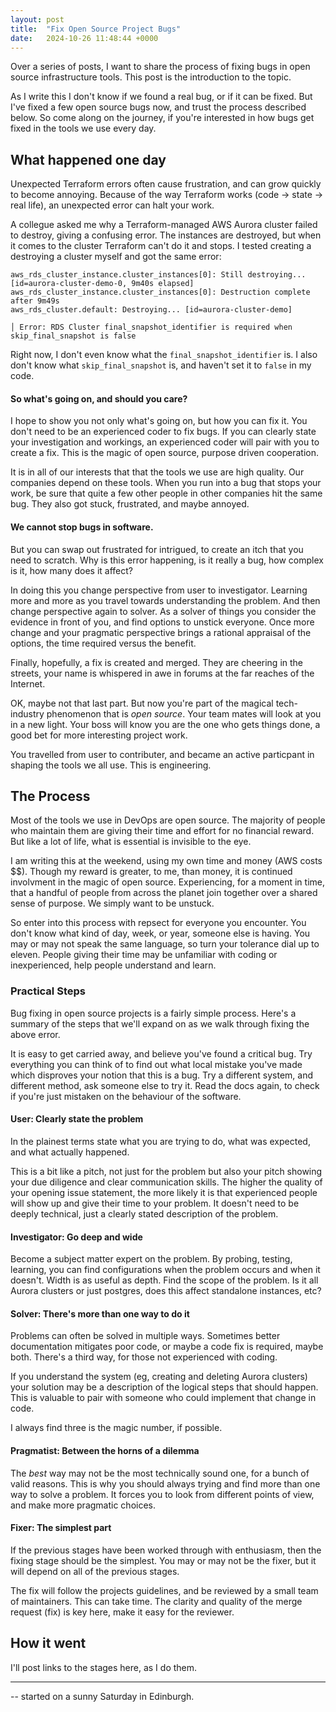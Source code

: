 ```yaml
---
layout: post
title:  "Fix Open Source Project Bugs"
date:   2024-10-26 11:48:44 +0000
---
```


Over a series of posts, I want to share the process of fixing bugs in open source infrastructure tools.
This post is the introduction to the topic.

As I write this I don't know if we found a real bug, or if it can be fixed.
But I've fixed a few open source bugs now, and trust the process described below.
So come along on the journey, if you're interested in how bugs get fixed in the tools we use every day.

## What happened one day

Unexpected Terraform errors often cause frustration, and can grow quickly to become annoying.
Because of the way Terraform works (code -> state -> real life), an unexpected error can halt your work.

A collegue asked me why a Terraform-managed AWS Aurora cluster failed to destroy, giving a confusing error.
The instances are destroyed, but when it comes to the cluster Terraform can't do it and stops.
I tested creating a destroying a cluster myself and got the same error:

```
aws_rds_cluster_instance.cluster_instances[0]: Still destroying... [id=aurora-cluster-demo-0, 9m40s elapsed]
aws_rds_cluster_instance.cluster_instances[0]: Destruction complete after 9m49s
aws_rds_cluster.default: Destroying... [id=aurora-cluster-demo]

│ Error: RDS Cluster final_snapshot_identifier is required when skip_final_snapshot is false
```

Right now, I don't even know what the `final_snapshot_identifier` is.
I also don't know what `skip_final_snapshot` is, and haven't set it to `false` in my code.

#### So what's going on, and should you care?

I hope to show you not only what's going on, but how you can fix it.
You don't need to be an experienced coder to fix bugs.
If you can clearly state your investigation and workings, an experienced coder will pair with you to create a fix.
This is the magic of open source, purpose driven cooperation.

It is in all of our interests that that the tools we use are high quality. Our companies depend on these tools.
When you run into a bug that stops your work, be sure that quite a few other people in other companies hit the same bug.
They also got stuck, frustrated, and maybe annoyed.

#### We cannot stop bugs in software.
But you can swap out frustrated for intrigued, to create an itch that you need to scratch.
Why is this error happening, is it really a bug, how complex is it, how many does it affect?

In doing this you change perspective from user to investigator.
Learning more and more as you travel towards understanding the problem. 
And then change perspective again to solver.
As a solver of things you consider the evidence in front of you, and find options to unstick everyone.
Once more change and your pragmatic perspective brings a rational appraisal of the options, the time required versus the benefit.

Finally, hopefully, a fix is created and merged.
They are cheering in the streets, your name is whispered in awe in forums at the far reaches of the Internet.

OK, maybe not that last part. But now you're part of the magical tech-industry phenomenon that is _open source_.
Your team mates will look at you in a new light.
Your boss will know you are the one who gets things done, a good bet for more interesting project work.

You travelled from user to contributer, and became an active particpant in shaping the tools we all use.
This is engineering.

## The Process

Most of the tools we use in DevOps are open source.
The majority of people who maintain them are giving their time and effort for no financial reward.
But like a lot of life, what is essential is invisible to the eye.

I am writing this at the weekend, using my own time and money (AWS costs $$).
Though my reward is greater, to me, than money, it is continued involvment in the magic of open source.
Experiencing, for a moment in time, that a handful of people from across the planet join together over a shared sense of purpose.
We simply want to be unstuck.

So enter into this process with repsect for everyone you encounter.
You don't know what kind of day, week, or year, someone else is having.
You may or may not speak the same language, so turn your tolerance dial up to eleven.
People giving their time may be unfamiliar with coding or inexperienced, help people understand and learn.

### Practical Steps

Bug fixing in open source projects is a fairly simple process.
Here's a summary of the steps that we'll expand on as we walk through fixing the above error.

It is easy to get carried away, and believe you've found a critical bug.
Try everything you can think of to find out what local mistake you've made which disproves your notion that this is a bug.
Try a different system, and different method, ask someone else to try it.
Read the docs again, to check if you're just mistaken on the behaviour of the software.

#### User: Clearly state the problem

In the plainest terms state what you are trying to do, what was expected, and what actually happened.

This is a bit like a pitch, not just for the problem but also your pitch showing your due diligence and clear communication skills.
The higher the quality of your opening issue statement, the more likely it is that experienced people will show up and give their time to your problem.
It doesn't need to be deeply technical, just a clearly stated description of the problem.

#### Investigator: Go deep and wide

Become a subject matter expert on the problem.
By probing, testing, learning, you can find configurations when the problem occurs and when it doesn't.
Width is as useful as depth.
Find the scope of the problem.
Is it all Aurora clusters or just postgres, does this affect standalone instances, etc?

#### Solver: There's more than one way to do it

Problems can often be solved in multiple ways.
Sometimes better documentation mitigates poor code, or maybe a code fix is required, maybe both.
There's a third way, for those not experienced with coding.

If you understand the system (eg, creating and deleting Aurora clusters) your solution may be a description of the logical steps that should happen.
This is valuable to pair with someone who could implement that change in code.

I always find three is the magic number, if possible.

#### Pragmatist: Between the horns of a dilemma

The _best_ way may not be the most technically sound one, for a bunch of valid reasons.
This is why you should always trying and find more than one way to solve a problem.
It forces you to look from different points of view, and make more pragmatic choices.

#### Fixer: The simplest part

If the previous stages have been worked through with enthusiasm, then the fixing stage should be the simplest.
You may or may not be the fixer, but it will depend on all of the previous stages.

The fix will follow the projects guidelines, and be reviewed by a small team of maintainers. 
This can take time.
The clarity and quality of the merge request (fix) is key here, make it easy for the reviewer.

## How it went

I'll post links to the stages here, as I do them.

---

-- started on a sunny Saturday in Edinburgh.
